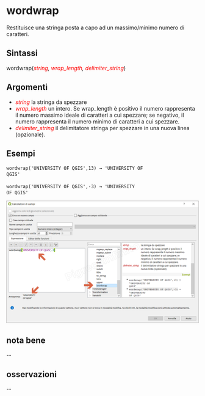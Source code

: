 # wordwrap

Restituisce una stringa posta a capo ad un massimo/minimo numero di caratteri.

## Sintassi

wordwrap(_<span style="color:red;">string</span>, <span style="color:red;">wrap_length</span>, <span style="color:red;">delimiter_string</span>_)

## Argomenti

* _<span style="color:red;">string</span>_ la stringa da spezzare
* _<span style="color:red;">wrap_length</span>_ un intero. Se wrap_length è positivo il numero rappresenta il numero massimo ideale di caratteri a cui spezzare; se negativo, il numero rappresenta il numero minimo di caratteri a cui spezzare.
* _<span style="color:red;">delimiter_string</span>_ il delimitatore stringa per spezzare in una nuova linea (opzionale).

## Esempi
```
wordwrap('UNIVERSITY OF QGIS',13) → 'UNIVERSITY OF
QGIS'

wordwrap('UNIVERSITY OF QGIS',-3) → 'UNIVERSITY
OF QGIS'
```

![](../../img/stringhe_di_testo/wordwrap/wordwrap1.png)

## nota bene

--

## osservazioni

--

